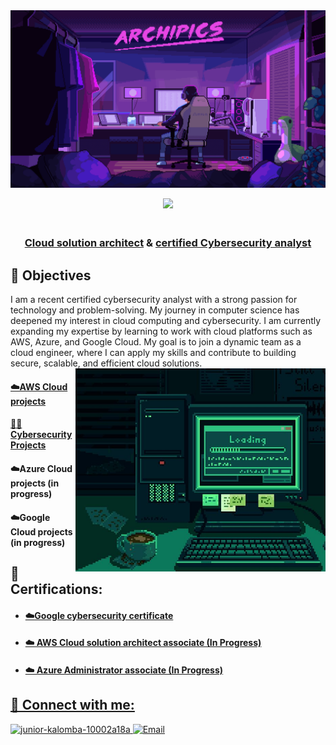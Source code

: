 
<img src="https://github.com/Juniorklb/Juniorklb/blob/0975cb3b0dcf42f65373d3b9e5d4ced7f1389c2c/dempgi7-520f8d5f-63d4-4453-8822-dbc149ae27f8.gif">

<p align="center">

<img src="https://readme-typing-svg.herokuapp.com?color=0d8eceF&size=30&center=true&vCenter=true&width=550&height=70&lines=Hey+There+👋+I'm+Junior+Kalomba;">

</p>

<h3 align="center"><br/><a href="https://github.com/juniorklb">Cloud solution architect</a> & <a href="https://github.com/juniorklb">certified Cybersecurity analyst</a> </a>
</h3>

<h2>🎯 Objectives </h2>
I am a recent certified cybersecurity analyst with a strong passion for technology and problem-solving. My journey in computer science has deepened my interest in cloud computing and cybersecurity. I am currently expanding my expertise by learning to work with cloud platforms such as AWS, Azure, and Google Cloud. My goal is to join a dynamic team as a cloud engineer, where I can apply my skills and contribute to building secure, scalable, and efficient cloud solutions.   

<img align="right" alt="Coding" width="400" src="https://github.com/Juniorklb/Juniorklb/blob/662692f737cc8f550da799d48190446b55a68900/Working%20hard.jpeg">


  
<h4><a href="https://github.com/Juniorklb/AWS-Cloud-projects">☁️AWS Cloud projects</h4> 

<h4><a href="https://github.com/Juniorklb/Cybersecurity-projects-">👨‍💻 Cybersecurity Projects</h4>

<h4><a "href="https://github.com/Juniorklb/Azure-projects">☁️Azure Cloud projects (in progress) </h4>

<h4><a "href="https://github.com/Juniorklb/Google-cloud-projects">☁️Google Cloud projects (in progress)</h4> 


<h2>📜 Certifications:</h2>

- <h4><a href="https://www.coursera.org/account/accomplishments/professional-cert/SKOVKYASX5V5">☁️Google cybersecurity certificate</h4>
- <h4>☁️ AWS Cloud solution architect associate (In Progress)</h4>
- <h4>☁️ Azure Administrator associate (In Progress)</h4>
  
</b>
<h2>👥 Connect with me:</h2>

<p align="left">
  <a href="https://www.linkedin.com/in/junior-kalomba-10002a18a/" target="_blank">
    <img src="https://raw.githubusercontent.com/rahuldkjain/github-profile-readme-generator/master/src/images/icons/Social/linked-in-alt.svg" alt="junior-kalomba-10002a18a" height="30" width="40"/>  
    
  </a>
  <a href="mailto:jrkalomba@gmail.com" target="_blank">
  <img  src="https://upload.wikimedia.org/wikipedia/commons/4/4e/Mail_%28iOS%29.svg" alt="Email" height="30" width="40"/>
</a>
</p>



[linkedin]: https://linkedin.com/in/Juniorkalomba



